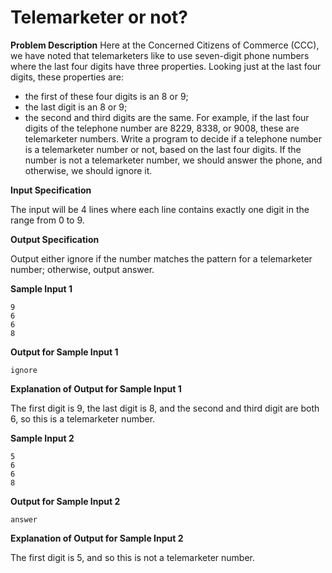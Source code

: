 # Telemarketer or not?

**Problem Description**
Here at the Concerned Citizens of Commerce (CCC), we have noted that telemarketers like to use
seven-digit phone numbers where the last four digits have three properties. Looking just at the last
four digits, these properties are:
- the first of these four digits is an 8 or 9;
- the last digit is an 8 or 9;
- the second and third digits are the same.
For example, if the last four digits of the telephone number are 8229, 8338, or 9008, these are
telemarketer numbers.
Write a program to decide if a telephone number is a telemarketer number or not, based on the
last four digits. If the number is not a telemarketer number, we should answer the phone, and
otherwise, we should ignore it.

**Input Specification**

The input will be 4 lines where each line contains exactly one digit in the range from 0 to 9.

**Output Specification**

Output either ignore if the number matches the pattern for a telemarketer number; otherwise,
output answer.

**Sample Input 1**
```
9
6
6
8
```
**Output for Sample Input 1**
```
ignore
```
**Explanation of Output for Sample Input 1**

The first digit is 9, the last digit is 8, and the second and third digit are both 6, so this is a telemarketer number.

**Sample Input 2**
```
5
6
6
8
```
**Output for Sample Input 2**
```
answer
```
**Explanation of Output for Sample Input 2**

The first digit is 5, and so this is not a telemarketer number.